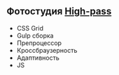 ## Фотостудия [High-pass](https://gluzd90.github.io/high-pass/)
- CSS Grid
- Gulp сборка
- Препроцессор
- Кроссбраузерность
- Адаптивность
- JS
